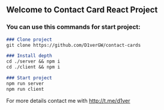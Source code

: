 ## Welcome to Contact Card React Project
### You can use this commands for start project:

```markdown
### Clone project
git clone https://github.com/D1verGW/contact-cards

### Install depth
cd ./server && npm i
cd ./client && npm i

### Start project
npm run server
npm run client
```

For more details contact me with http://t.me/d1ver
